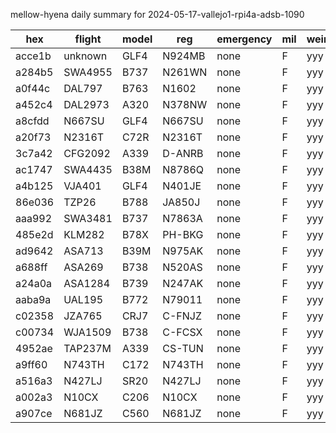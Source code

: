 mellow-hyena daily summary for 2024-05-17-vallejo1-rpi4a-adsb-1090

|hex|flight|model|reg|emergency|mil|weirdo|
|--|--|--|--|--|--|--|
|acce1b|unknown|GLF4|N924MB|none|F|yyy|
|a284b5|SWA4955|B737|N261WN|none|F|yyy|
|a0f44c|DAL797|B763|N1602|none|F|yyy|
|a452c4|DAL2973|A320|N378NW|none|F|yyy|
|a8cfdd|N667SU|GLF4|N667SU|none|F|yyy|
|a20f73|N2316T|C72R|N2316T|none|F|yyy|
|3c7a42|CFG2092|A339|D-ANRB|none|F|yyy|
|ac1747|SWA4435|B38M|N8786Q|none|F|yyy|
|a4b125|VJA401|GLF4|N401JE|none|F|yyy|
|86e036|TZP26|B788|JA850J|none|F|yyy|
|aaa992|SWA3481|B737|N7863A|none|F|yyy|
|485e2d|KLM282|B78X|PH-BKG|none|F|yyy|
|ad9642|ASA713|B39M|N975AK|none|F|yyy|
|a688ff|ASA269|B738|N520AS|none|F|yyy|
|a24a0a|ASA1284|B739|N247AK|none|F|yyy|
|aaba9a|UAL195|B772|N79011|none|F|yyy|
|c02358|JZA765|CRJ7|C-FNJZ|none|F|yyy|
|c00734|WJA1509|B738|C-FCSX|none|F|yyy|
|4952ae|TAP237M|A339|CS-TUN|none|F|yyy|
|a9ff60|N743TH|C172|N743TH|none|F|yyy|
|a516a3|N427LJ|SR20|N427LJ|none|F|yyy|
|a002a3|N10CX|C206|N10CX|none|F|yyy|
|a907ce|N681JZ|C560|N681JZ|none|F|yyy|
